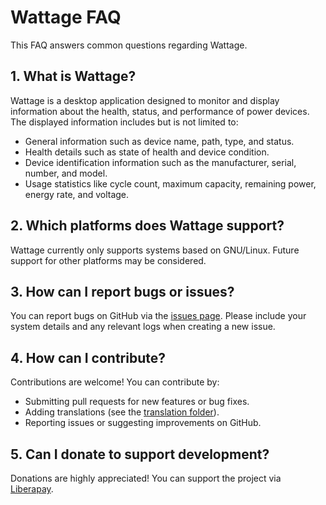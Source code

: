 # Wattage FAQ

This FAQ answers common questions regarding Wattage.

## 1. What is Wattage?

Wattage is a desktop application designed to monitor and display information about the health, status, and performance of power devices. The displayed information includes but is not limited to:
- General information such as device name, path, type, and status.
- Health details such as state of health and device condition.
- Device identification information such as the manufacturer, serial, number, and model.
- Usage statistics like cycle count, maximum capacity, remaining power, energy rate, and voltage.

## 2. Which platforms does Wattage support?

Wattage currently only supports systems based on GNU/Linux. Future support for other platforms may be considered.

## 3. How can I report bugs or issues?

You can report bugs on GitHub via the [issues page](https://github.com/v81d/wattage/issues).
Please include your system details and any relevant logs when creating a new issue.

## 4. How can I contribute?

Contributions are welcome! You can contribute by:
- Submitting pull requests for new features or bug fixes.
- Adding translations (see the [translation folder](https://github.com/v81d/wattage/tree/main/po)).
- Reporting issues or suggesting improvements on GitHub.

## 5. Can I donate to support development?

Donations are highly appreciated! You can support the project via [Liberapay](https://liberapay.com/v81d).
